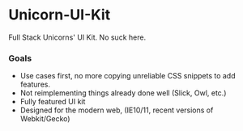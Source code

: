# Unicorn-UI-Kit
Full Stack Unicorns' UI Kit. No suck here.

### Goals
- Use cases first, no more copying unreliable CSS snippets to add features.
- Not reimplementing things already done well (Slick, Owl, etc.)
- Fully featured UI kit
- Designed for the modern web, (IE10/11, recent versions of Webkit/Gecko)
